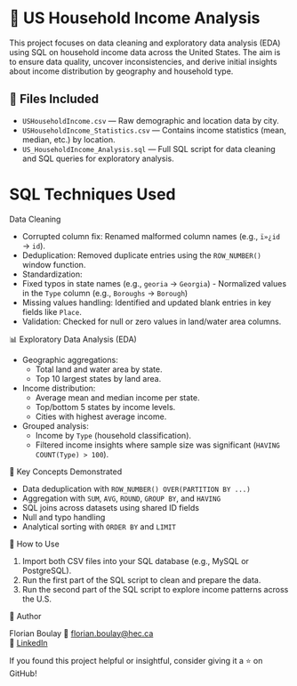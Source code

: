 # 🏡 US Household Income Analysis

This project focuses on data cleaning and exploratory data analysis (EDA) using SQL on household income data across the United States. The aim is to ensure data quality, uncover inconsistencies, and derive initial insights about income distribution by geography and household type.

## 📁 Files Included

- `USHouseholdIncome.csv` — Raw demographic and location data by city.
- `USHouseholdIncome_Statistics.csv` — Contains income statistics (mean, median, etc.) by location.
- `US_HouseholdIncome_Analysis.sql` — Full SQL script for data cleaning and SQL queries for exploratory analysis.


# SQL Techniques Used

 Data Cleaning

- Corrupted column fix: Renamed malformed column names (e.g., `ï»¿id` → `id`).
- Deduplication: Removed duplicate entries using the `ROW_NUMBER()` window function.
- Standardization: 
- Fixed typos in state names (e.g., `georia` → `Georgia`) - Normalized values in the `Type` column (e.g., `Boroughs` → `Borough`)
- Missing values handling: Identified and updated blank entries in key fields like `Place`.
- Validation: Checked for null or zero values in land/water area columns.

📊 Exploratory Data Analysis (EDA)

- Geographic aggregations:
  - Total land and water area by state.
  - Top 10 largest states by land area.
- Income distribution:
  - Average mean and median income per state.
  - Top/bottom 5 states by income levels.
  - Cities with highest average income.
- Grouped analysis:
  - Income by `Type` (household classification).
  - Filtered income insights where sample size was significant (`HAVING COUNT(Type) > 100`).



🧠 Key Concepts Demonstrated

- Data deduplication with `ROW_NUMBER() OVER(PARTITION BY ...)`
- Aggregation with `SUM`, `AVG`, `ROUND`, `GROUP BY`, and `HAVING`
- SQL joins across datasets using shared ID fields
- Null and typo handling
- Analytical sorting with `ORDER BY` and `LIMIT`


🚀 How to Use

1. Import both CSV files into your SQL database (e.g., MySQL or PostgreSQL).
2. Run the first part of the SQL script to clean and prepare the data.
3. Run the second part of the SQL script to explore income patterns across the U.S.


 👤 Author

Florian Boulay 
📧 florian.boulay@hec.ca  
🔗 [LinkedIn](https://www.linkedin.com/in/florian-boulay-524298179/)

 If you found this project helpful or insightful, consider giving it a ⭐ on GitHub!
